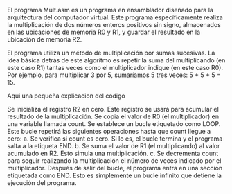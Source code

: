 El programa Mult.asm es un programa en ensamblador diseñado para la arquitectura del computador virtual. Este programa específicamente realiza la multiplicación de dos números enteros positivos sin signo, almacenados en las ubicaciones de memoria R0 y R1, y guardar el resultado en la ubicación de memoria R2.

El programa utiliza un método de multiplicación por sumas sucesivas. La idea básica detrás de este algoritmo es repetir la suma del multiplicando (en este caso R1) tantas veces como el multiplicador indique (en este caso R0). Por ejemplo, para multiplicar 3 por 5, sumaríamos 5 tres veces: 5 + 5 + 5 = 15.

Aqui una pequeña explicacion del codigo

Se inicializa el registro R2 en cero. Este registro se usará para acumular el resultado de la multiplicación.
Se copia el valor de R0 (el multiplicador) en una variable llamada count.
Se establece un bucle etiquetado como LOOP. Este bucle repetirá las siguientes operaciones hasta que count llegue a cero: a. Se verifica si count es cero. Si lo es, el bucle termina y el programa salta a la etiqueta END. b. Se suma el valor de R1 (el multiplicando) al valor acumulado en R2. Esto simula una multiplicación. c. Se decrementa count para seguir realizando la multiplicación el número de veces indicado por el multiplicador.
Después de salir del bucle, el programa entra en una sección etiquetada como END. Esto es simplemente un bucle infinito que detiene la ejecución del programa.
